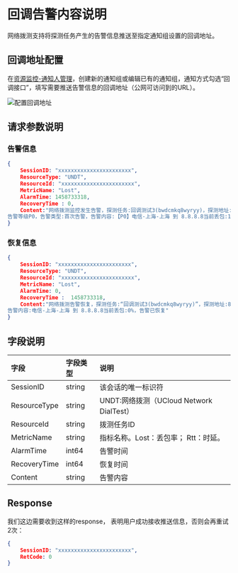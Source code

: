 # 回调告警内容说明

网络拨测支持将探测任务产生的告警信息推送至指定通知组设置的回调地址。

## 回调地址配置

在[资源监控-通知人管理](https://console.ucloud.cn/umon/contact)，创建新的通知组或编辑已有的通知组，通知方式勾选“回调接口”，填写需要推送告警信息的回调地址（公网可访问到的URL）。

![配置回调地址](D:/Documents/GitHub/undt/images/配置回调地址.PNG)

## 请求参数说明

### 告警信息

```json
{
    SessionID: "xxxxxxxxxxxxxxxxxxxxxxx",
    ResourceType: "UNDT",
    ResourceId: "xxxxxxxxxxxxxxxxxxxxxxx",
    MetricName: "Lost",
    AlarmTime: 1458733318,
    RecoveryTime : 0,
    Content:"网络拨测监控发生告警，探测任务:回调测试3(bwdcmkq8wyryy)，探测地址:8.8.8.8，
告警等级P0，告警类型:首次告警，告警内容:【P0】电信-上海-上海 到 8.8.8.8当前丢包:100%阈值:50%"
}
```

### 恢复信息

```json
{
    SessionID: "xxxxxxxxxxxxxxxxxxxxxxx",
    ResourceType: "UNDT",
    ResourceId: "xxxxxxxxxxxxxxxxxxxxxxx",
    MetricName: "Lost",
    AlarmTime: 0,
    RecoveryTime :  1458733318,
    Content:"网络拨测告警恢复，探测任务:“回调测试3(bwdcmkq8wyryy)”，探测地址:8.8.8.8，
告警内容:电信-上海-上海 到 8.8.8.8当前丢包:0%，告警已恢复"
}
```

## 字段说明

| 字段         | 字段类型 | 说明                                     |
| :----------- | :------- | :--------------------------------------- |
| SessionID    | string   | 该会话的唯一标识符                       |
| ResourceType | string   | UNDT:网络拨测（UCloud Network DialTest） |
| ResourceId   | string   | 拨测任务ID                               |
| MetricName   | string   | 指标名称。Lost：丢包率； Rtt：时延。     |
| AlarmTime    | int64    | 告警时间                                 |
| RecoveryTime | int64    | 恢复时间                                 |
| Content      | string   | 告警内容                                 |

## Response

我们这边需要收到这样的response， 表明用户成功接收推送信息，否则会再重试2次：

```json
{
    SessionID: "xxxxxxxxxxxxxxxxxxxxxxx",
    RetCode: 0
}
```

